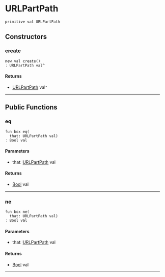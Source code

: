 # URLPartPath

```pony
primitive val URLPartPath
```

## Constructors

### create

```pony
new val create()
: URLPartPath val^
```

#### Returns

* [URLPartPath](net-http-URLPartPath) val^

---

## Public Functions

### eq

```pony
fun box eq(
  that: URLPartPath val)
: Bool val
```
#### Parameters

*   that: [URLPartPath](net-http-URLPartPath) val

#### Returns

* [Bool](builtin-Bool) val

---

### ne

```pony
fun box ne(
  that: URLPartPath val)
: Bool val
```
#### Parameters

*   that: [URLPartPath](net-http-URLPartPath) val

#### Returns

* [Bool](builtin-Bool) val

---

